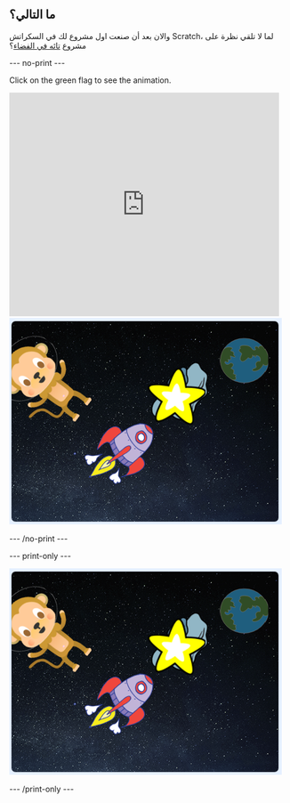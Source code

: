 ## ما التالي؟

والان بعد أن صنعت اول مشروع لك في السكراتش Scratch، لما لا تلقي نظرة على مشروع [تائه في الفضاء](https://projects.raspberrypi.org/en/projects/lost-in-space?utm_source=pathway&utm_medium=whatnext&utm_campaign=projects)؟

\--- no-print \---

Click on the green flag to see the animation.

<div class="scratch-preview">
  <iframe allowtransparency="true" width="485" height="402" src="https://scratch.mit.edu/projects/embed/276873231/?autostart=false" frameborder="0" scrolling="no"></iframe>
  <img src="images/space-final.png">
</div>

\--- /no-print \---

\--- print-only \---

![Complete project](images/space-final.png)

\--- /print-only \---